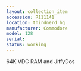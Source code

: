 ```yaml
---
layout: collection_item
accession: R111141
location: thirdnerd_hq
manufacturer: Commodore
model: 128
serial: 
status: working
---
```


64K VDC RAM and JiffyDos